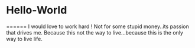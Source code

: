 # Hello-World
======
I would love to work hard ! Not for some stupid money..its passion that drives me. Because this not the way to live...because this is the only way to live life.

